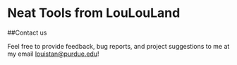 # Neat Tools from LouLouLand

##Contact us  

Feel free to provide feedback, bug reports, and project suggestions to me at my email <louistan@purdue.edu>! 